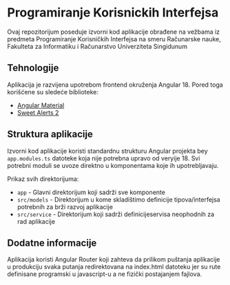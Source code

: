 # Programiranje Korisnickih Interfejsa

Ovaj repozitorijum poseduje izvorni kod aplikacije obrađene na vežbama iz predmeta Programiranje Korisničkih Interfejsa na smeru Računarske nauke, Fakulteta za Informatiku i Računarstvo Univerziteta Singidunum

## Tehnologije

Aplikacija je razvijena upotrebom frontend okruženja Angular 18. Pored toga korišćene su sledeće biblioteke:

- [Angular Material](https://material.angular.io/)
- [Sweet Alerts 2](https://sweetalert2.github.io/)

## Struktura aplikacije

Izvorni kod aplikacije koristi standardnu strukturu Angular projekta bey `app.modules.ts` datoteke koja nije potrebna upravo od veryije 18. Svi potrebni moduli se uvoze direktno u komponentama koje ih upotrebljavaju.

Prikaz svih direktorijuma:

- `app` - Glavni direktorijum koji sadrži sve komponente
- `src/models` - Direktorijum u kome skladištimo definicije tipova/interfejsa potrebnih za brži razvoj aplikacije
- `src/service` - Direktorijum koji sadrži definicijeservisa neophodnih za rad aplikacije

## Dodatne informacije

Aplikacija koristi Angular Router koji zahteva da prilikom puštanja aplikacije u produkciju svaka putanja redirektovana na index.html datoteku jer su rute definisane programski u javascript-u a ne fizički postajanjem fajlova.